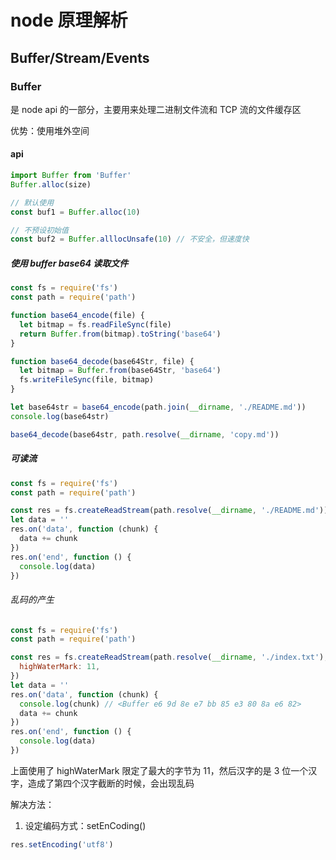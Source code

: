 # node 原理解析

## Buffer/Stream/Events

### Buffer

是 node api 的一部分，主要用来处理二进制文件流和 TCP 流的文件缓存区

优势：使用堆外空间

#### api

```js
import Buffer from 'Buffer'
Buffer.alloc(size)

// 默认使用
const buf1 = Buffer.alloc(10)

// 不预设初始值
const buf2 = Buffer.alllocUnsafe(10) // 不安全，但速度快
```

##### 使用 buffer base64 读取文件

```js
const fs = require('fs')
const path = require('path')

function base64_encode(file) {
  let bitmap = fs.readFileSync(file)
  return Buffer.from(bitmap).toString('base64')
}

function base64_decode(base64Str, file) {
  let bitmap = Buffer.from(base64Str, 'base64')
  fs.writeFileSync(file, bitmap)
}

let base64str = base64_encode(path.join(__dirname, './README.md'))
console.log(base64str)

base64_decode(base64str, path.resolve(__dirname, 'copy.md'))
```

##### 可读流

```js
const fs = require('fs')
const path = require('path')

const res = fs.createReadStream(path.resolve(__dirname, './README.md'))
let data = ''
res.on('data', function (chunk) {
  data += chunk
})
res.on('end', function () {
  console.log(data)
})
```

###### 乱码的产生

```js
const fs = require('fs')
const path = require('path')

const res = fs.createReadStream(path.resolve(__dirname, './index.txt'), {
  highWaterMark: 11,
})
let data = ''
res.on('data', function (chunk) {
  console.log(chunk) // <Buffer e6 9d 8e e7 bb 85 e3 80 8a e6 82>
  data += chunk
})
res.on('end', function () {
  console.log(data)
})
```

上面使用了 highWaterMark 限定了最大的字节为 11，然后汉字的是 3 位一个汉字，造成了第四个汉字截断的时候，会出现乱码

解决方法：

1. 设定编码方式：setEnCoding()

```js
res.setEncoding('utf8')
```

